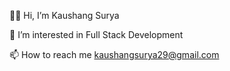 🙋‍♂️ Hi, I’m Kaushang Surya

👀 I’m interested in Full Stack Development

📫 How to reach me kaushangsurya29@gmail.com

<!---
kaushang/kaushang is a ✨ special ✨ repository because its `README.md` (this file) appears on your GitHub profile.
You can click the Preview link to take a look at your changes.
--->
